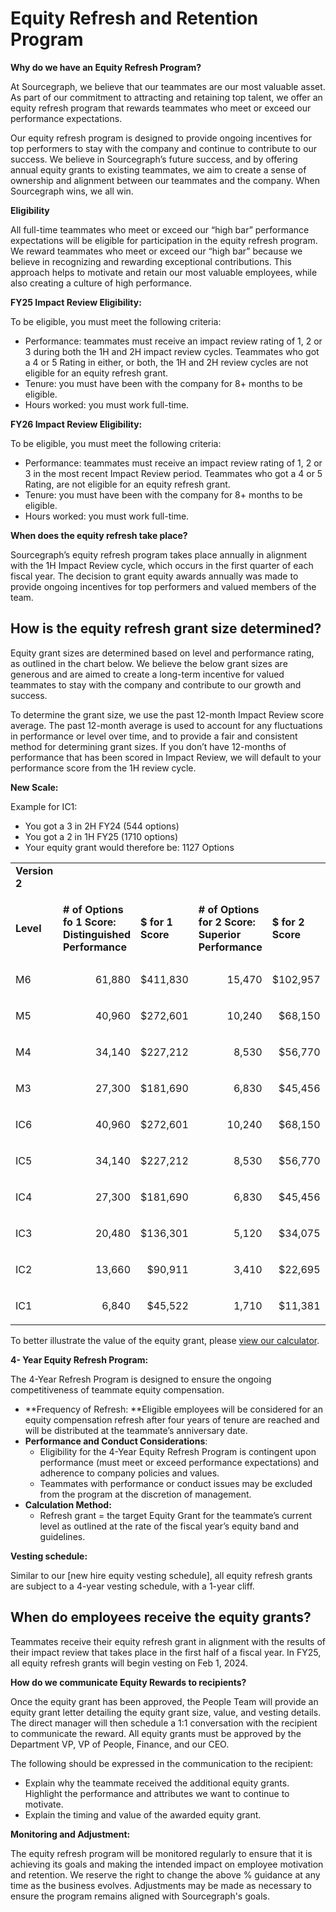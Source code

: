 # Equity Refresh and Retention Program

**Why do we have an Equity Refresh Program?**

At Sourcegraph, we believe that our teammates are our most valuable asset. As part of our commitment to attracting and retaining top talent, we offer an equity refresh program that rewards teammates who meet or exceed our performance expectations.

Our equity refresh program is designed to provide ongoing incentives for top performers to stay with the company and continue to contribute to our success. We believe in Sourcegraph’s future success, and by offering annual equity grants to existing teammates, we aim to create a sense of ownership and alignment between our teammates and the company. When Sourcegraph wins, we all win.

**Eligibility**

All full-time teammates who meet or exceed our “high bar” performance expectations will be eligible for participation in the equity refresh program. We reward teammates who meet or exceed our “high bar” because we believe in recognizing and rewarding exceptional contributions. This approach helps to motivate and retain our most valuable employees, while also creating a culture of high performance.

**FY25 Impact Review Eligibility:**

To be eligible, you must meet the following criteria:

- Performance: teammates must receive an impact review rating of 1, 2 or 3 during both the 1H and 2H impact review cycles. Teammates who got a 4 or 5 Rating in either, or both, the 1H and 2H review cycles are not eligible for an equity refresh grant.
- Tenure: you must have been with the company for 8+ months to be eligible.
- Hours worked: you must work full-time.

**FY26 Impact Review Eligibility:**

To be eligible, you must meet the following criteria:

- Performance: teammates must receive an impact review rating of 1, 2 or 3 in the most recent Impact Review period. Teammates who got a 4 or 5 Rating, are not eligible for an equity refresh grant.
- Tenure: you must have been with the company for 8+ months to be eligible.
- Hours worked: you must work full-time.

**When does the equity refresh take place?**

Sourcegraph’s equity refresh program takes place annually in alignment with the 1H Impact Review cycle, which occurs in the first quarter of each fiscal year. The decision to grant equity awards annually was made to provide ongoing incentives for top performers and valued members of the team.

## How is the equity refresh grant size determined?

Equity grant sizes are determined based on level and performance rating, as outlined in the chart below. We believe the below grant sizes are generous and are aimed to create a long-term incentive for valued teammates to stay with the company and contribute to our growth and success.

To determine the grant size, we use the past 12-month Impact Review score average. The past 12-month average is used to account for any fluctuations in performance or level over time, and to provide a fair and consistent method for determining grant sizes. If you don’t have 12-months of performance that has been scored in Impact Review, we will default to your performance score from the 1H review cycle.

**New Scale:**

Example for IC1:

- You got a 3 in 2H FY24 (544 options)
- You got a 2 in 1H FY25 (1710 options)
- Your equity grant would therefore be: 1127 Options

<table>
  <tr>
   <td>
<strong>Version 2</strong>
   </td>
   <td>
   </td>
   <td>
   </td>
   <td>
   </td>
   <td>
   </td>
   <td>
   </td>
   <td>
   </td>
  </tr>
  <tr>
   <td>
   </td>
   <td>
   </td>
   <td>
   </td>
   <td>
   </td>
   <td>
   </td>
   <td>
   </td>
   <td>
   </td>
  </tr>
  <tr>
   <td><strong>Level</strong>
   </td>
   <td><strong># of Options fo 1 Score: Distinguished Performance</strong>
   </td>
   <td><strong>$ for 1 Score</strong>
   </td>
   <td><strong># of Options for 2 Score: Superior Performance</strong>
   </td>
   <td><strong>$ for 2 Score</strong>
   </td>
   <td><strong># of Options for 3 Score: Meeting Performance Expectations</strong>
   </td>
   <td><strong>$ for 3 Score</strong>
   </td>
  </tr>
  <tr>
   <td>M6
   </td>
   <td><p style="text-align: right">
61,880</p>

   </td>
   <td><p style="text-align: right">
$411,830</p>

   </td>
   <td><p style="text-align: right">
15,470</p>

   </td>
   <td><p style="text-align: right">
$102,957</p>

   </td>
   <td><p style="text-align: right">
4952</p>

   </td>
   <td><p style="text-align: right">
$32,957</p>

   </td>
  </tr>
  <tr>
   <td>M5
   </td>
   <td><p style="text-align: right">
40,960</p>

   </td>
   <td><p style="text-align: right">
$272,601</p>

   </td>
   <td><p style="text-align: right">
10,240</p>

   </td>
   <td><p style="text-align: right">
$68,150</p>

   </td>
   <td><p style="text-align: right">
3280</p>

   </td>
   <td><p style="text-align: right">
$21,829</p>

   </td>
  </tr>
  <tr>
   <td>M4
   </td>
   <td><p style="text-align: right">
34,140</p>

   </td>
   <td><p style="text-align: right">
$227,212</p>

   </td>
   <td><p style="text-align: right">
8,530</p>

   </td>
   <td><p style="text-align: right">
$56,770</p>

   </td>
   <td><p style="text-align: right">
2728</p>

   </td>
   <td><p style="text-align: right">
$18,156</p>

   </td>
  </tr>
  <tr>
   <td>M3
   </td>
   <td><p style="text-align: right">
27,300</p>

   </td>
   <td><p style="text-align: right">
$181,690</p>

   </td>
   <td><p style="text-align: right">
6,830</p>

   </td>
   <td><p style="text-align: right">
$45,456</p>

   </td>
   <td><p style="text-align: right">
2184</p>

   </td>
   <td><p style="text-align: right">
$14,535</p>

   </td>
  </tr>
  <tr>
   <td>IC6
   </td>
   <td><p style="text-align: right">
40,960</p>

   </td>
   <td><p style="text-align: right">
$272,601</p>

   </td>
   <td><p style="text-align: right">
10,240</p>

   </td>
   <td><p style="text-align: right">
$68,150</p>

   </td>
   <td><p style="text-align: right">
3280</p>

   </td>
   <td><p style="text-align: right">
$21,829</p>

   </td>
  </tr>
  <tr>
   <td>IC5
   </td>
   <td><p style="text-align: right">
34,140</p>

   </td>
   <td><p style="text-align: right">
$227,212</p>

   </td>
   <td><p style="text-align: right">
8,530</p>

   </td>
   <td><p style="text-align: right">
$56,770</p>

   </td>
   <td><p style="text-align: right">
2728</p>

   </td>
   <td><p style="text-align: right">
$18,156</p>

   </td>
  </tr>
  <tr>
   <td>IC4
   </td>
   <td><p style="text-align: right">
27,300</p>

   </td>
   <td><p style="text-align: right">
$181,690</p>

   </td>
   <td><p style="text-align: right">
6,830</p>

   </td>
   <td><p style="text-align: right">
$45,456</p>

   </td>
   <td><p style="text-align: right">
2184</p>

   </td>
   <td><p style="text-align: right">
$14,535</p>

   </td>
  </tr>
  <tr>
   <td>IC3
   </td>
   <td><p style="text-align: right">
20,480</p>

   </td>
   <td><p style="text-align: right">
$136,301</p>

   </td>
   <td><p style="text-align: right">
5,120</p>

   </td>
   <td><p style="text-align: right">
$34,075</p>

   </td>
   <td><p style="text-align: right">
1640</p>

   </td>
   <td><p style="text-align: right">
$10,915</p>

   </td>
  </tr>
  <tr>
   <td>IC2
   </td>
   <td><p style="text-align: right">
13,660</p>

   </td>
   <td><p style="text-align: right">
$90,911</p>

   </td>
   <td><p style="text-align: right">
3,410</p>

   </td>
   <td><p style="text-align: right">
$22,695</p>

   </td>
   <td><p style="text-align: right">
1096</p>

   </td>
   <td><p style="text-align: right">
$7,294</p>

   </td>
  </tr>
  <tr>
   <td>IC1
   </td>
   <td><p style="text-align: right">
6,840</p>

   </td>
   <td><p style="text-align: right">
$45,522</p>

   </td>
   <td><p style="text-align: right">
1,710</p>

   </td>
   <td><p style="text-align: right">
$11,381</p>

   </td>
   <td><p style="text-align: right">
544</p>

   </td>
   <td><p style="text-align: right">
$3,620</p>

   </td>
  </tr>
</table>

To better illustrate the value of the equity grant, please [view our calculator](https://docs.google.com/spreadsheets/d/1EOraJn-jEk3z2W4NL6J-Yrp9W5kFHQ7nsCHnckshUhc/edit#gid=624347390).

**4- Year Equity Refresh Program:**

The 4-Year Refresh Program is designed to ensure the ongoing competitiveness of teammate equity compensation.

- **Frequency of Refresh: **Eligible employees will be considered for an equity compensation refresh after four years of tenure are reached and will be distributed at the teammate’s anniversary date.
- **Performance and Conduct Considerations**:
  - Eligibility for the 4-Year Equity Refresh Program is contingent upon performance (must meet or exceed performance expectations) and adherence to company policies and values.
  - Teammates with performance or conduct issues may be excluded from the program at the discretion of management.
- **Calculation Method:**
  - Refresh grant = the target Equity Grant for the teammate’s current level as outlined at the rate of the fiscal year’s equity band and guidelines.

**Vesting schedule:**

Similar to our [new hire equity vesting schedule], all equity refresh grants are subject to a 4-year vesting schedule, with a 1-year cliff.

## **When do employees receive the equity grants?**

Teammates receive their equity refresh grant in alignment with the results of their impact review that takes place in the first half of a fiscal year. In FY25, all equity refresh grants will begin vesting on Feb 1, 2024.

**How do we communicate Equity Rewards to recipients?**

Once the equity grant has been approved, the People Team will provide an equity grant letter detailing the equity grant size, value, and vesting details. The direct manager will then schedule a 1:1 conversation with the recipient to communicate the reward. All equity grants must be approved by the Department VP, VP of People, Finance, and our CEO.

The following should be expressed in the communication to the recipient:

- Explain why the teammate received the additional equity grants. Highlight the performance and attributes we want to continue to motivate.
- Explain the timing and value of the awarded equity grant.

**Monitoring and Adjustment:**

The equity refresh program will be monitored regularly to ensure that it is achieving its goals and making the intended impact on employee motivation and retention. We reserve the right to change the above % guidance at any time as the business evolves. Adjustments may be made as necessary to ensure the program remains aligned with Sourcegraph's goals.
